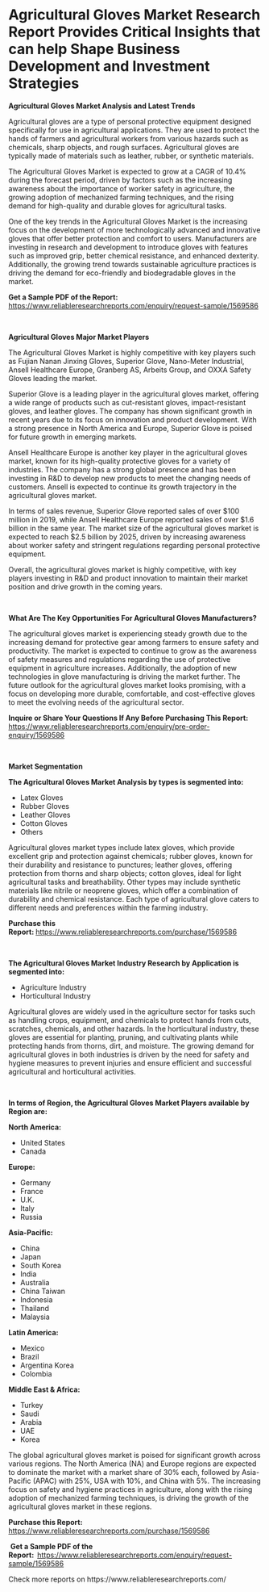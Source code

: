 <p><h1>Agricultural Gloves Market Research Report Provides Critical Insights that can help Shape Business Development and Investment Strategies</h1></p><p><strong>Agricultural Gloves Market Analysis and Latest Trends</strong></p>
<p><p>Agricultural gloves are a type of personal protective equipment designed specifically for use in agricultural applications. They are used to protect the hands of farmers and agricultural workers from various hazards such as chemicals, sharp objects, and rough surfaces. Agricultural gloves are typically made of materials such as leather, rubber, or synthetic materials.</p><p>The Agricultural Gloves Market is expected to grow at a CAGR of 10.4% during the forecast period, driven by factors such as the increasing awareness about the importance of worker safety in agriculture, the growing adoption of mechanized farming techniques, and the rising demand for high-quality and durable gloves for agricultural tasks.</p><p>One of the key trends in the Agricultural Gloves Market is the increasing focus on the development of more technologically advanced and innovative gloves that offer better protection and comfort to users. Manufacturers are investing in research and development to introduce gloves with features such as improved grip, better chemical resistance, and enhanced dexterity. Additionally, the growing trend towards sustainable agriculture practices is driving the demand for eco-friendly and biodegradable gloves in the market.</p></p>
<p><strong>Get a Sample PDF of the Report:&nbsp;</strong> <a href="https://www.reliableresearchreports.com/enquiry/request-sample/1569586">https://www.reliableresearchreports.com/enquiry/request-sample/1569586</a></p>
<p>&nbsp;</p>
<p><strong>Agricultural Gloves Major Market Players</strong></p>
<p><p>The Agricultural Gloves Market is highly competitive with key players such as Fujian Nanan Jinxing Gloves, Superior Glove, Nano-Meter Industrial, Ansell Healthcare Europe, Granberg AS, Arbeits Group, and OXXA Safety Gloves leading the market.</p><p>Superior Glove is a leading player in the agricultural gloves market, offering a wide range of products such as cut-resistant gloves, impact-resistant gloves, and leather gloves. The company has shown significant growth in recent years due to its focus on innovation and product development. With a strong presence in North America and Europe, Superior Glove is poised for future growth in emerging markets.</p><p>Ansell Healthcare Europe is another key player in the agricultural gloves market, known for its high-quality protective gloves for a variety of industries. The company has a strong global presence and has been investing in R&D to develop new products to meet the changing needs of customers. Ansell is expected to continue its growth trajectory in the agricultural gloves market.</p><p>In terms of sales revenue, Superior Glove reported sales of over $100 million in 2019, while Ansell Healthcare Europe reported sales of over $1.6 billion in the same year. The market size of the agricultural gloves market is expected to reach $2.5 billion by 2025, driven by increasing awareness about worker safety and stringent regulations regarding personal protective equipment.</p><p>Overall, the agricultural gloves market is highly competitive, with key players investing in R&D and product innovation to maintain their market position and drive growth in the coming years.</p></p>
<p>&nbsp;</p>
<p><strong>What Are The Key Opportunities For Agricultural Gloves Manufacturers?</strong></p>
<p><p>The agricultural gloves market is experiencing steady growth due to the increasing demand for protective gear among farmers to ensure safety and productivity. The market is expected to continue to grow as the awareness of safety measures and regulations regarding the use of protective equipment in agriculture increases. Additionally, the adoption of new technologies in glove manufacturing is driving the market further. The future outlook for the agricultural gloves market looks promising, with a focus on developing more durable, comfortable, and cost-effective gloves to meet the evolving needs of the agricultural sector.</p></p>
<p><strong>Inquire or Share Your Questions If Any Before Purchasing This Report:</strong> <a href="https://www.reliableresearchreports.com/enquiry/pre-order-enquiry/1569586">https://www.reliableresearchreports.com/enquiry/pre-order-enquiry/1569586</a></p>
<p>&nbsp;</p>
<p><strong>Market Segmentation</strong></p>
<p><strong>The Agricultural Gloves Market Analysis by types is segmented into:</strong></p>
<p><ul><li>Latex Gloves</li><li>Rubber Gloves</li><li>Leather Gloves</li><li>Cotton Gloves</li><li>Others</li></ul></p>
<p><p>Agricultural gloves market types include latex gloves, which provide excellent grip and protection against chemicals; rubber gloves, known for their durability and resistance to punctures; leather gloves, offering protection from thorns and sharp objects; cotton gloves, ideal for light agricultural tasks and breathability. Other types may include synthetic materials like nitrile or neoprene gloves, which offer a combination of durability and chemical resistance. Each type of agricultural glove caters to different needs and preferences within the farming industry.</p></p>
<p><strong>Purchase this Report:&nbsp;</strong><a href="https://www.reliableresearchreports.com/purchase/1569586">https://www.reliableresearchreports.com/purchase/1569586</a></p>
<p>&nbsp;</p>
<p><strong>The Agricultural Gloves Market Industry Research by Application is segmented into:</strong></p>
<p><ul><li>Agriculture Industry</li><li>Horticultural Industry</li></ul></p>
<p><p>Agricultural gloves are widely used in the agriculture sector for tasks such as handling crops, equipment, and chemicals to protect hands from cuts, scratches, chemicals, and other hazards. In the horticultural industry, these gloves are essential for planting, pruning, and cultivating plants while protecting hands from thorns, dirt, and moisture. The growing demand for agricultural gloves in both industries is driven by the need for safety and hygiene measures to prevent injuries and ensure efficient and successful agricultural and horticultural activities.</p></p>
<p>&nbsp;</p>
<p><strong>In terms of Region, the Agricultural Gloves Market Players available by Region are:</strong></p>
<p>
    <p> <strong> North America: </strong>
        <ul>
            <li>United States</li>
            <li>Canada</li>
        </ul>
        </p> 
    <p> <strong> Europe: </strong>
        <ul>
            <li>Germany</li>
            <li>France</li>
            <li>U.K.</li>
            <li>Italy</li>
            <li>Russia</li>
        </ul>
        </p> 
    <p> <strong> Asia-Pacific: </strong>
        <ul>
            <li>China</li>
            <li>Japan</li>
            <li>South Korea</li>
            <li>India</li>
            <li>Australia</li>
            <li>China Taiwan</li>
            <li>Indonesia</li>
            <li>Thailand</li>
            <li>Malaysia</li>
        </ul>
        </p> 
    <p> <strong> Latin America: </strong>
        <ul>
            <li>Mexico</li>
            <li>Brazil</li>
            <li>Argentina Korea</li>
            <li>Colombia</li>
        </ul>
        </p> 
    <p> <strong> Middle East & Africa: </strong>
        <ul>
            <li>Turkey</li>
            <li>Saudi</li>
            <li>Arabia</li>
            <li>UAE</li>
            <li>Korea</li>
        </ul>
    </p>
    </p>
<p><p>The global agricultural gloves market is poised for significant growth across various regions. The North America (NA) and Europe regions are expected to dominate the market with a market share of 30% each, followed by Asia-Pacific (APAC) with 25%, USA with 10%, and China with 5%. The increasing focus on safety and hygiene practices in agriculture, along with the rising adoption of mechanized farming techniques, is driving the growth of the agricultural gloves market in these regions.</p></p>
<p><strong>Purchase this Report: </strong><a href="https://www.reliableresearchreports.com/purchase/1569586">https://www.reliableresearchreports.com/purchase/1569586</a></p>
<p>&nbsp;<strong>Get a Sample PDF of the Report:&nbsp;&nbsp;</strong><a href="https://www.reliableresearchreports.com/enquiry/request-sample/1569586">https://www.reliableresearchreports.com/enquiry/request-sample/1569586</a></p>
<p><strong></strong></p>
<p>Check more reports on https://www.reliableresearchreports.com/</p>